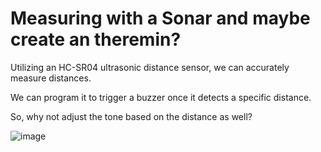 # Measuring with a Sonar and maybe create an theremin?

Utilizing an HC-SR04 ultrasonic distance sensor, we can accurately measure distances. 

We can program it to trigger a buzzer once it detects a specific distance. 

So, why not adjust the tone based on the distance as well?

![image](https://github.com/DiogoFSPinheiro/Arduino_Projects/assets/143399294/5dcd81d8-aee6-4e3f-a09c-5e02705d4366)

